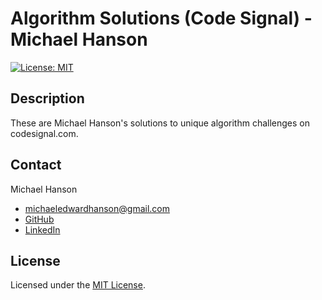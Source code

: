 # Algorithm Solutions (Code Signal) - Michael Hanson
[![License: MIT](https://img.shields.io/badge/License-MIT-yellow.svg)](https://opensource.org/licenses/MIT)

## Description 

These are Michael Hanson's solutions to unique algorithm challenges on codesignal.com.

## Contact

Michael Hanson
* michaeledwardhanson@gmail.com
* [GitHub](https://github.com/mhans003)
* [LinkedIn](https://www.linkedin.com/in/michaeledwardhanson/)

## License 

Licensed under the [MIT License](./LICENSE.txt).
